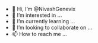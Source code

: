 - 👋 Hi, I’m @NivashGenevix
- 👀 I’m interested in ...
- 🌱 I’m currently learning ...
- 💞️ I’m looking to collaborate on ...
- 📫 How to reach me ...

<!---
NivashGenevix/NivashGenevix is a ✨ special ✨ repository because its `README.md` (this file) appears on your GitHub profile.
You can click the Preview link to take a look at your changes.
--->
